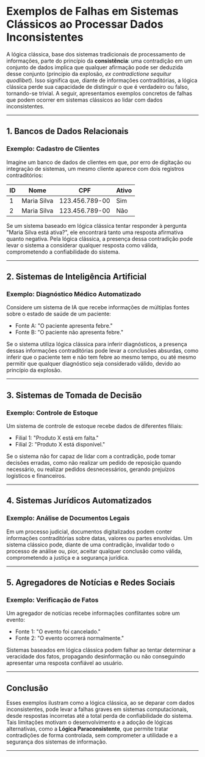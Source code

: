 
# Exemplos de Falhas em Sistemas Clássicos ao Processar Dados Inconsistentes

A lógica clássica, base dos sistemas tradicionais de processamento de informações, parte do princípio da **consistência**: uma contradição em um conjunto de dados implica que qualquer afirmação pode ser deduzida desse conjunto (princípio da explosão, *ex contradictione sequitur quodlibet*). Isso significa que, diante de informações contraditórias, a lógica clássica perde sua capacidade de distinguir o que é verdadeiro ou falso, tornando-se trivial. A seguir, apresentamos exemplos concretos de falhas que podem ocorrer em sistemas clássicos ao lidar com dados inconsistentes.

---

## 1. Bancos de Dados Relacionais

### **Exemplo: Cadastro de Clientes**

Imagine um banco de dados de clientes em que, por erro de digitação ou integração de sistemas, um mesmo cliente aparece com dois registros contraditórios:

| ID | Nome         | CPF         | Ativo |
|----|--------------|-------------|-------|
| 1  | Maria Silva  | 123.456.789-00 | Sim   |
| 2  | Maria Silva  | 123.456.789-00 | Não   |

Se um sistema baseado em lógica clássica tentar responder à pergunta "Maria Silva está ativa?", ele encontrará tanto uma resposta afirmativa quanto negativa. Pela lógica clássica, a presença dessa contradição pode levar o sistema a considerar qualquer resposta como válida, comprometendo a confiabilidade do sistema.

---

## 2. Sistemas de Inteligência Artificial

### **Exemplo: Diagnóstico Médico Automatizado**

Considere um sistema de IA que recebe informações de múltiplas fontes sobre o estado de saúde de um paciente:

- Fonte A: "O paciente apresenta febre."
- Fonte B: "O paciente não apresenta febre."

Se o sistema utiliza lógica clássica para inferir diagnósticos, a presença dessas informações contraditórias pode levar a conclusões absurdas, como inferir que o paciente tem e não tem febre ao mesmo tempo, ou até mesmo permitir que qualquer diagnóstico seja considerado válido, devido ao princípio da explosão.

---

## 3. Sistemas de Tomada de Decisão

### **Exemplo: Controle de Estoque**

Um sistema de controle de estoque recebe dados de diferentes filiais:

- Filial 1: "Produto X está em falta."
- Filial 2: "Produto X está disponível."

Se o sistema não for capaz de lidar com a contradição, pode tomar decisões erradas, como não realizar um pedido de reposição quando necessário, ou realizar pedidos desnecessários, gerando prejuízos logísticos e financeiros.

---

## 4. Sistemas Jurídicos Automatizados

### **Exemplo: Análise de Documentos Legais**

Em um processo judicial, documentos digitalizados podem conter informações contraditórias sobre datas, valores ou partes envolvidas. Um sistema clássico pode, diante de uma contradição, invalidar todo o processo de análise ou, pior, aceitar qualquer conclusão como válida, comprometendo a justiça e a segurança jurídica.

---

## 5. Agregadores de Notícias e Redes Sociais

### **Exemplo: Verificação de Fatos**

Um agregador de notícias recebe informações conflitantes sobre um evento:

- Fonte 1: "O evento foi cancelado."
- Fonte 2: "O evento ocorrerá normalmente."

Sistemas baseados em lógica clássica podem falhar ao tentar determinar a veracidade dos fatos, propagando desinformação ou não conseguindo apresentar uma resposta confiável ao usuário.

---

## **Conclusão**

Esses exemplos ilustram como a lógica clássica, ao se deparar com dados inconsistentes, pode levar a falhas graves em sistemas computacionais, desde respostas incorretas até a total perda de confiabilidade do sistema. Tais limitações motivam o desenvolvimento e a adoção de lógicas alternativas, como a **Lógica Paraconsistente**, que permite tratar contradições de forma controlada, sem comprometer a utilidade e a segurança dos sistemas de informação.

---
```